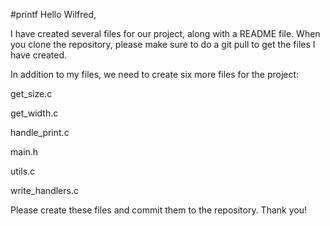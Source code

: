 #printf
Hello Wilfred,

I have created several files for our project, along with a README file. When you clone the repository, please make sure to do a git pull to get the files I have created.

In addition to my files, we need to create six more files for the project:

get_size.c

get_width.c

handle_print.c

main.h

utils.c

write_handlers.c

Please create these files and commit them to the repository. Thank you!



